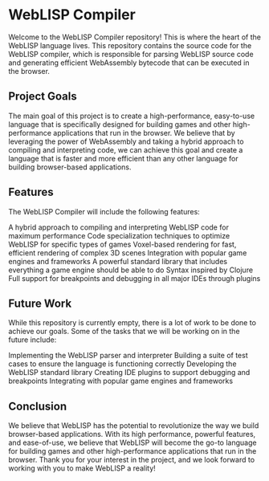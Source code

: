 # WebLISP Compiler
Welcome to the WebLISP Compiler repository! This is where the heart of the WebLISP language lives. This repository contains the source code for the WebLISP compiler, which is responsible for parsing WebLISP source code and generating efficient WebAssembly bytecode that can be executed in the browser.

## Project Goals
The main goal of this project is to create a high-performance, easy-to-use language that is specifically designed for building games and other high-performance applications that run in the browser. We believe that by leveraging the power of WebAssembly and taking a hybrid approach to compiling and interpreting code, we can achieve this goal and create a language that is faster and more efficient than any other language for building browser-based applications.

## Features
The WebLISP Compiler will include the following features:

A hybrid approach to compiling and interpreting WebLISP code for maximum performance
Code specialization techniques to optimize WebLISP for specific types of games
Voxel-based rendering for fast, efficient rendering of complex 3D scenes
Integration with popular game engines and frameworks
A powerful standard library that includes everything a game engine should be able to do
Syntax inspired by Clojure
Full support for breakpoints and debugging in all major IDEs through plugins

## Future Work
While this repository is currently empty, there is a lot of work to be done to achieve our goals. Some of the tasks that we will be working on in the future include:

Implementing the WebLISP parser and interpreter
Building a suite of test cases to ensure the language is functioning correctly
Developing the WebLISP standard library
Creating IDE plugins to support debugging and breakpoints
Integrating with popular game engines and frameworks

## Conclusion
We believe that WebLISP has the potential to revolutionize the way we build browser-based applications. With its high performance, powerful features, and ease-of-use, we believe that WebLISP will become the go-to language for building games and other high-performance applications that run in the browser. Thank you for your interest in the project, and we look forward to working with you to make WebLISP a reality!
